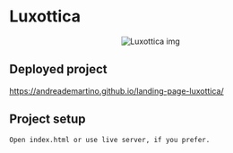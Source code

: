 # Luxottica

<p align="center">
 <img src="https://i.ibb.co/XCdd4Z8/Screenshot-2020-10-29-at-20-17-35.png" align="center" alt="Luxottica img" />
</p>

## Deployed project

https://andreademartino.github.io/landing-page-luxottica/

## Project setup

```
Open index.html or use live server, if you prefer.

```
